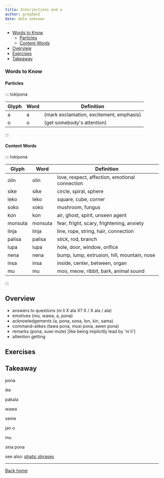 ```yaml
---
title: Interjections and a
author: gregdan3
date: date unknown
---
```



<!-- toc -->

  - [Words to Know](#words-to-know)
    - [Particles](#particles)
    - [Content Words](#content-words)
- [Overview](#overview)
- [Exercises](#exercises)
- [Takeaway](#takeaway)

<!-- tocstop -->

### Words to Know

#### Particles

::: tokipona

| Glyph | Word | Definition                               |
| ----- | ---- | ---------------------------------------- |
| a     | a    | (mark exclamation, excitement, emphasis) |
| o     | o    | (get somebody's attention)               |

:::

#### Content Words

::: tokipona

| Glyph   | Word    | Definition                                     |
| ------- | ------- | ---------------------------------------------- |
| olin    | olin    | love, respect, affection, emotional connection |
| sike    | sike    | circle, spiral, sphere                         |
| leko    | leko    | square, cube, corner                           |
| soko    | soko    | mushroom, fungus                               |
| kon     | kon     | air, ghost, spirit, unseen agent               |
| monsuta | monsuta | fear, fright, scary, frightening, anxiety      |
| linja   | linja   | line, rope, string, hair, connection           |
| palisa  | palisa  | stick, rod, branch                             |
| lupa    | lupa    | hole, door, window, orifice                    |
| nena    | nena    | bump, lump, extrusion, hill, mountain, nose    |
| insa    | insa    | inside, center, between, organ                 |
| mu      | mu      | moo, meow, ribbit, bark, animal sound          |

:::

## Overview

- answers to questions (ni li X ala X? X / X ala / ala)
- emotives (mu, wawa, a, pona)
- acknowledgements (a, pona, sona, lon, kin, sama)
- command-alikes (tawa pona, musi pona, awen pona)
- remarks (pona, suwi mute) [like being implicitly lead by 'ni li']
- attention getting

## Exercises

## Takeaway

pona

ike

pakala

wawa

seme

jan o

mu

sina pona

see also: [phatic phrases](./phatic-phrases.html)

---

[Back home](/toki-pona/)

